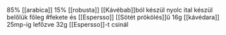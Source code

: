 85% [[arabica]] 15% [[robusta]] [[Kávébab]]ból készül
nyolc ital készül belőlük főleg #fekete és [[Espersso]]
[[Sötét prökölés]]ű
16g [[kávédara]] 25mp-ig lefőzve 32g [[Espersso]]-t csinál